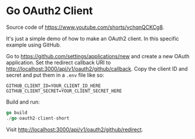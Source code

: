 # Go OAuth2 Client

Source code of <https://www.youtube.com/shorts/ychqnQCKCg8>.

It's just a simple demo of how to make an OAuth2 client. In this specific example using GitHub.

Go to <https://github.com/settings/applications/new>
and create a new OAuth application.
Set the redirect callback URI to <http://localhost:3000/api/v1/oauth2/github/callback>.
Copy the client ID and secret and put them in a `.env` file like so:

```env
GITHUB_CLIENT_ID=YOUR_CLIENT_ID_HERE
GITHUB_CLIENT_SECRET=YOUR_CLIENT_SECRET_HERE
```

Build and run:

```go
go build
./go-oauth2-client-short
```

Visit <http://localhost:3000/api/v1/oauth2/github/redirect>.
